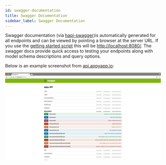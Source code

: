```yaml
---
id: swagger-documentation
title: Swagger Documentation
sidebar_label: Swagger Documentation
---
```


Swagger documentation (via [hapi-swagger](https://github.com/glennjones/hapi-swagger))is automatically generated for all endpoints and can be viewed by pointing a browser at the server URL. If you use the [getting started script](getting-started.md#using-the-plugin) this will be [http://localhost:8080/](http://localhost:8080/). The swagger docs provide quick access to testing your endpoints along with model schema descriptions and query options.

Below is an example screenshot from [api.appyapp.io](https://api.appyapp.io):

![swagger](assets/appy-api-screenshot.png)